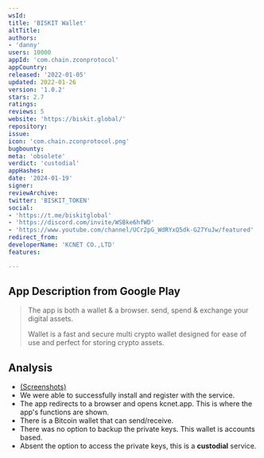```yaml
---
wsId: 
title: 'BISKIT Wallet'
altTitle: 
authors:
- 'danny'
users: 10000
appId: 'com.chain.zconprotocol'
appCountry: 
released: '2022-01-05'
updated: 2022-01-26
version: '1.0.2'
stars: 2.7
ratings: 
reviews: 5
website: 'https://biskit.global/'
repository: 
issue: 
icon: 'com.chain.zconprotocol.png'
bugbounty: 
meta: 'obsolete'
verdict: 'custodial'
appHashes: 
date: '2024-01-19'
signer: 
reviewArchive: 
twitter: 'BISKIT_TOKEN'
social:
- 'https://t.me/biskitglobal'
- 'https://discord.com/invite/WSBke6hfWD'
- 'https://www.youtube.com/channel/UCr2pG_WdRYxQ5dk-G27YuJw/featured'
redirect_from: 
developerName: 'KCNET CO.,LTD'
features: 

---
```


## App Description from Google Play 

> The app is both a wallet & a browser. send, spend & exchange your digital assets.
>
> Wallet is a fast and secure multi crypto wallet designed for ease of use and perfect for storing crypto assets.

## Analysis 

- [(Screenshots)](https://twitter.com/BitcoinWalletz/status/1657304257098399746)
- We were able to successfully install and register with the service. 
- The app redirects to a browser and opens kcnet.app. This is where the app's functions are shown. 
- There is a Bitcoin wallet that can send/receive. 
- There was no option to backup the private keys. This wallet is accounts based. 
- Absent the option to access the private keys, this is a **custodial** service.